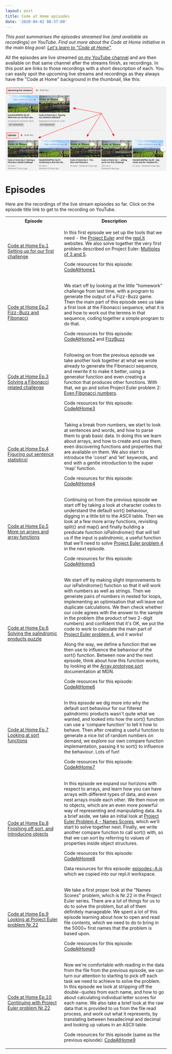 ```yaml
---
layout: post
title: Code at Home episodes
date: '2020-04-02 08:37:00'
---
```


_This post summarises the episodes streamed live (and available as recordings) on YouTube. Find out more about the Code at Home initiative in the main blog post: [Let's learn to "Code at Home"](/2020/03/24/code-at-home/)._

All the episodes are live streamed [on my YouTube channel](https://youtube.com/djadams-qmacro) and are then available on that same channel after the streams finish, as recordings. In this post are links to those recordings with a short description of each. You can easily spot the upcoming live streams and recordings as they always have the "Code at Home" background in the thumbnail, like this:

![Code at Home video thumbnails](/content/images/2020/04/cahthumbnails.png)

# Episodes

Here are the recordings of the live stream episodes so far. Click on the episode title link to get to the recording on YouTube.

<table>
  <tr>
    <th width="35%">Episode</th>
    <th>Description</th>
  </tr>
  <tr>
    <td>
      <a href="https://www.youtube.com/watch?v=X7gtbWiHTBY">Code at Home Ep.1<br>Setting up for our first challenge</a>
    </td>
    <td>
      <p>In this first episode we set up the tools that we need - the <a href="https://projecteuler.net">Project Euler</a> and the <a href="https://repl.it">repl.it</a> websites. We also solve together the very first problem described on Project Euler: <a href="https://projecteuler.net/problem=1">Multiples of 3 and 5</a>.</p>
      <p>Code resources for this episode: <a href="https://repl.it/@qmacro/CodeAtHome1">CodeAtHome1</a></p>
    </td>
  </tr>
  <tr>
    <td>
      <a href="https://www.youtube.com/watch?v=cfGQ-K7dvfg">Code at Home Ep.2<br>Fizz-Buzz and Fibonacci</a>
    </td>
    <td>
      <p>We start off by looking at the little "homework" challenge from last time, with a program to generate the output of a Fizz-Buzz game. Then the main part of this episode sees us take a first look at the Fibonacci sequence, what it is and how to work out the termns in that sequence, coding together a simple program to do that.</p>
      <p>Code resources for this episode: <a href="https://repl.it/@qmacro/CodeAtHome2">CodeAtHome2</a> and <a href="https://repl.it/@qmacro/FizzBuzz">FizzBuzz</a></p>
    </td>
  </tr>
  <tr>
    <td>
      <a href="https://www.youtube.com/watch?v=tYt7SsGbhu4">Code at Home Ep.3<br>Solving a Fibonacci related challenge</a>
    </td>
    <td>
      <p>Following on from the previous episode we take another look together at what we wrote already to generate the Fibonacci sequence, and rewrite it to make it better, using a generator function and even creating a function that produces other functions. With that, we go and solve Project Euler problem 2: <a href="https://projecteuler.net/problem=2">Even Fibonacci numbers</a>.</p>
      <p>Code resources for this episode: <a href="https://repl.it/@qmacro/CodeAtHome3">CodeAtHome3</a></p>
    </td>
  </tr>
  <tr>
    <td>
      <a href="https://www.youtube.com/watch?v=yOfp681B_tg">Code at Home Ep.4<br>Figuring out sentence statistics!</a>
    </td>
    <td>
      <p>Taking a break from numbers, we start to look at sentences and words, and how to parse them to grab basic data. In doing this we learn about arrays, and how to create and use them, even discovering functions and properties that are available on them. We also start to introduce the 'const' and 'let' keywords, and end with a gentle introduction to the super 'map' function.</p>
      <p>Code resources for this episode: <a href="https://repl.it/@qmacro/CodeAtHome4">CodeAtHome4</a></p>
    </td>
  </tr>

  <tr>
    <td>
      <a href="https://www.youtube.com/watch?v=7HDJOKtSNUE">Code at Home Ep.5<br>More on arrays and array functions</a>
    </td>
    <td>
      <p>Continuing on from the previous episode we start off by taking a look at character codes to understand the default sort() behaviour, digging in a little bit to the ASCII table. Then we look at a few more array functions, revisiting split() and map() and finally building a predicate function isPalindrome() that will tell us if the input is palindromic, a useful function that we'll need to solve <a href="https://projecteuler.net/problem=4">Project Euler problem 4</a> in the next episode.</p>
      <p>Code resources for this episode: <a href="https://repl.it/@qmacro/CodeAtHome5">CodeAtHome5</a></p>
    </td>
  </tr>

  <tr>
    <td>
      <a href="https://www.youtube.com/watch?v=vQoZeQW4SbQ">Code at Home Ep.6<br>Solving the palindromic products puzzle</a>
    </td>
    <td>
      <p>We start off by making slight improvements to our isPalindrome() function so that it will work with numbers as well as strings. Then we generate pairs of numbers in nested for loops, implementing an optimisation that will leave out duplicate calculations. We then check whether our code agrees with the answer to the sample in the problem (the product of two 2-digit numbers) and confident that it's OK, we put the code to work to calculate the main part of <a href="https://projecteuler.net/problem=4">Project Euler problem 4</a>, and it works!</p>
      <p>Along the way, we define a function that we then use to influence the behaviour of the sort() function. Between now and the next episode, think about how this function works, by looking at the <a href="https://developer.mozilla.org/en-US/docs/Web/JavaScript/Reference/Global_Objects/Array/sort">Array.prototype.sort</a> documentation at MDN.</p>
      <p>Code resources for this episode: <a href="https://repl.it/@qmacro/CodeAtHome6">CodeAtHome6</a></p>
    </td>
  </tr>
  
  <tr>
    <td>
      <a href="https://youtu.be/cIX5ThSpYGI">Code at Home Ep.7<br>Looking at sort functions</a>
    </td>
    <td>
      <p>In this episode we dig more into why the default sort behaviour for our filtered palindromic products wasn't quite what we wanted, and looked into how the sort() function can use a 'compare function' to tell it how to behave. Then after creating a useful function to generate a nice list of random numbers on demand, we explore our own compare function implementation, passing it to sort() to influence the behaviour. Lots of fun!</p>
      <p>Code resources for this episode: <a href="https://repl.it/@qmacro/CodeAtHome7">CodeAtHome7</a></p>
    </td>
  </tr>
  <tr>
    <td>
      <a href="https://www.youtube.com/watch?v=hizi99N8F5A">Code at Home Ep.8<br>Finishing off sort, and introducing objects</a>
    </td>
    <td>
      <p>In this episode we expand our horizons with respect to arrays, and learn how you can have arrays with different types of data, and even nest arrays inside each other. We then move on to objects, which are an even more powerful way of representing and manipulating data. As a brief aside, we take an initial look at <a href="https://projecteuler.net/problem=4">Project Euler Problem 4 - Names Scores</a>, which we'll start to solve together next. Finally, we write another compare function to call sort() with, so that we can sort by referring to values of properties inside object structures.</p>
      <p>Code resources for this episode: <a href="https://repl.it/@qmacro/CodeAtHome8">CodeAtHome8</a></p>
      <p>Data resources for this episode: <a href="https://gist.github.com/qmacro/7dcab532e7029ac1a1042bcf9f29f3af#file-episodes-a-js">episodes-A.js</a> which we copied into our repl.it workspace.</p>
    </td>
  </tr>
  <tr>
    <td>
      <a href="https://www.youtube.com/watch?v=3HrewK3Z114">Code at Home Ep.9<br>Looking at Project Euler problem Nr.22</a>
    </td>
    <td>
      <p>We take a first proper look at the "Names Scores" problem, which is Nr.22 in the Project Euler series. There are a lot of things for us to do to solve the problem, but all of them definitely manageable. We spent a lot of this episode learning about how to open and read file contents, which we need to do to bring in the 5000+ first names that the problem is based upon.</p>
      <p>Code resources for this episode: <a href="https://repl.it/@qmacro/CodeAtHome9">CodeAtHome9</a></p>
    </td>
  </tr>
  <tr>
    <td>
      <a href="https://www.youtube.com/watch?v=MCcOglgeiqE">Code at Home Ep.10<br>Continuing with Project Euler problem Nr.22</a>
    </td>
    <td>
      <p>Now we're comfortable with reading in the data from the file from the previous episode, we can turn our attention to starting to pick off each task we need to achieve to solve the problem. In this episode we look at stripping off the double-quotes from each name, and how to go about calculating individual letter scores for each name. We also take a brief look at the raw data that is provided to us from the file read process, and work out what it represents, by translating between hexadecimal and decimal and looking up values in an ASCII table.</p>
      <p>Code resources for this episode (same as the previous episode): <a href="https://repl.it/@qmacro/CodeAtHome9">CodeAtHome9</a></p>
    </td>
  </tr>
</table>
  
